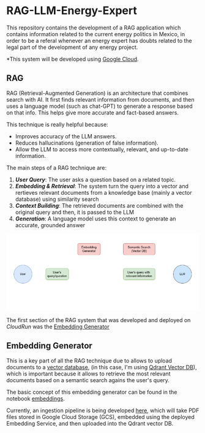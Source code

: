 # RAG-LLM-Energy-Expert

This repository contains the development of a RAG application which contains information related to the current energy politics in Mexico, in order to be a referal whenever an energy expert has doubts related to the legal part of the development of any energy project.

*This system will be developed using [Google Cloud](https://cloud.google.com/?hl=en).

## RAG

RAG (Retrieval-Augmented Generation) is an architecture that combines search with AI. It  first finds relevant information from documents, and then uses a language model (such as chat-GPT) to generate a response based on that info. This helps give more accurate and fact-based answers.

This technique is really helpful because:

- Improves accuracy of the LLM answers.
- Reduces hallucinations (generation of false information).
- Allow the LLM to access more contextually, relevant, and up-to-date information.

The main steps of a RAG technique are:

1. ***User Query***: The user asks a question based on a related topic.
2. ***Embedding & Retrieval***: The system turn the query into a vector and rertieves relevant documents from a knowledge base (mainly a vector database) using similarity search
3. ***Context Building***: The retrieved documents are combined with the original query and then, it is passed to the LLM
4. ***Generation***: A language model uses this context to generate an accurate, grounded answer


![](docs/images/RAG-LLM-steps.png)

The first section of the RAG system that was developed and deployed on *CloudRun* was the [Embedding Generator](rag_llm_energy_expert/services/embeddings)

## Embedding Generator

This is a key part of all the RAG technique due to allows to upload documents to a [vector database](https://qdrant.tech/articles/what-is-a-vector-database/), (in this case, I'm using  [Qdrant Vector DB](https://qdrant.tech/documentation/)), which is important because it allows to retrieve the most relevant documents based on a semantic search agains the user's query.

The basic concept of this embedding generator can be found in the notebook [embeddings](notebooks/embeddings.ipynb). 

Currently, an ingestion pipeline is being developed [here](rag_llm_energy_expert/services/ingestion_pipeline), which will take PDF files stored in Google Cloud Storage (GCS), embedded using the deployed Embedding Service, and then uploaded into the Qdrant vector DB.